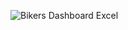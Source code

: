 ![Bikers Dashboard Excel](https://github.com/Anwaydeep2000/Bikers-Data-Dashboard-Excel/assets/81034448/77b9b77f-98f0-4eb2-b101-6a9ed3a12bca)
